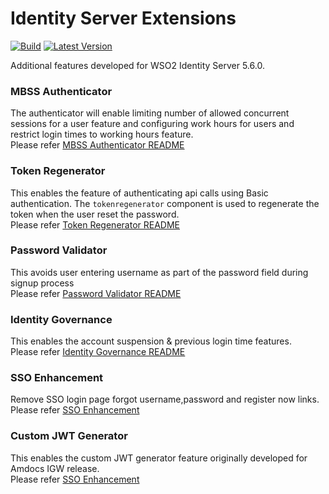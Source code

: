 # Identity Server Extensions
[![Build](https://github.com/WSO2Telco/product-ids-extensions/workflows/build/badge.svg)](https://github.com/WSO2Telco/product-ids-extensions/actions?query=workflow%3Abuild)
[![Latest Version](https://img.shields.io/github/v/release/WSO2Telco/product-ids-extensions)](https://github.com/WSO2Telco/product-ids-extensions/releases/latest)

Additional features developed for WSO2 Identity Server 5.6.0.

### MBSS Authenticator
The authenticator will enable limiting number of allowed concurrent sessions for a user feature and 
configuring work hours for users and restrict login times to working hours feature.  
Please refer [MBSS Authenticator README](mbss-athenticator/components/com.wso2telco.mbss.authenticator/README.md)

### Token Regenerator
This enables the feature of authenticating api calls using Basic authentication. The `tokenregenerator` component 
is used to regenerate the token when the user reset the password.  
Please refer [Token Regenerator README](mbss-athenticator/components/com.wso2telco.dep.tokenregenerator/README.md)

### Password Validator
This avoids user entering username as part of the password field during signup process  
Please refer [Password Validator README](mbss-athenticator/components/com.wso2telco.password.validator/README.md)

### Identity Governance
This enables the account suspension & previous login time features.  
Please refer [Identity Governance README](identity-governance/README.md)

### SSO Enhancement
Remove SSO login page forgot username,password and register now links.  
Please refer [SSO Enhancement](sso-enhancement/README.md)

### Custom JWT Generator
This enables the custom JWT generator feature originally developed for Amdocs IGW release.  
Please refer [SSO Enhancement](custom-jwt-generator/README.md)